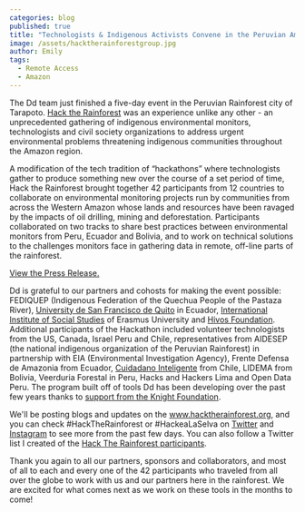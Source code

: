 ```yaml
---
categories: blog
published: true
title: "Technologists & Indigenous Activists Convene in the Peruvian Amazon"
image: /assets/hacktherainforestgroup.jpg
author: Emily
tags:
  - Remote Access
  - Amazon
---
```


The Dd team just finished a five-day event in the Peruvian Rainforest city of Tarapoto. [Hack the Rainforest](http://www.hacktherainforest.org/) was an experience unlike any other - an unprecedented gathering of indigenous environmental monitors, technologists and civil society organizations to address urgent environmental problems threatening indigenous communities throughout the Amazon region.

A modification of the tech tradition of “hackathons” where technologists gather to produce something new over the course of a set period of time, Hack the Rainforest brought together 42 participants from 12 countries to collaborate on environmental monitoring projects run by communities from across the Western Amazon whose lands and resources have been ravaged by the impacts of oil drilling, mining and deforestation. Participants collaborated on two tracks to share best practices between environmental monitors from Peru, Ecuador and Bolivia, and to work on technical solutions to the challenges monitors face in gathering data in remote, off-line parts of the rainforest.

[View the Press Release.](http://files.digital-democracy.org/20151202_hacktherainforest_pr.pdf)

Dd is grateful to our partners and cohosts for making the event possible:
FEDIQUEP (Indigenous Federation of the Quechua People of the Pastaza River), [University de San Francisco de Quito](http://www.usfq.edu.ec/) in Ecuador, [International Institute of Social Studies](http://www.iss.nl/) of Erasmus University and [Hivos Foundation](https://south-america.hivos.org/). Additional participants of the Hackathon included volunteer technologists from the US, Canada, Israel Peru and Chile, representatives from AIDESEP (the national indigenous organization of the Peruvian Rainforest) in partnership with EIA (Environmental Investigation Agency), Frente Defensa de Amazonia from Ecuador, [Cuidadano Inteligente](http://ciudadanointeligente.org/) from Chile, LIDEMA from Bolivia, Veerduria Forestal in Peru, Hacks and Hackers Lima and Open Data Peru. The program built off of tools Dd has been developing over the past few years thanks to [support from the Knight Foundation](http://www.knightfoundation.org/grants/20123670/).

We'll be posting blogs and updates on the www.hacktherainforest.org, and you can check #HackTheRainforest or #HackeaLaSelva on [Twitter](https://twitter.com/search?q=%23hacktherainforest&src=typd) and [Instagram](http://instagram.com/digidem) to see more from the past few days. You can also follow a Twitter list I created of the [Hack The Rainforest participants](https://twitter.com/DigiDem/lists/hack-the-rainforest).

Thank you again to all our partners, sponsors and collaborators, and most of all to each and every one of the 42 participants who traveled from all over the globe to work with us and our partners here in the rainforest. We are excited for what comes next as we work on these tools in the months to come!
